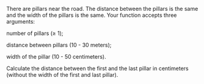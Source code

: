 There are pillars near the road. The distance between the pillars is the same and the width of the pillars is the same. Your function accepts three arguments:

number of pillars (≥ 1);

distance between pillars (10 - 30 meters);

width of the pillar (10 - 50 centimeters).

Calculate the distance between the first and the last pillar in centimeters (without the width of the first and last pillar).
